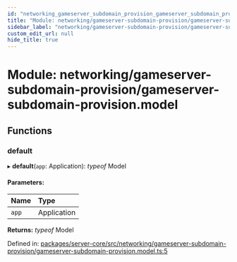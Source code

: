 ```yaml
---
id: "networking_gameserver_subdomain_provision_gameserver_subdomain_provision_model"
title: "Module: networking/gameserver-subdomain-provision/gameserver-subdomain-provision.model"
sidebar_label: "networking/gameserver-subdomain-provision/gameserver-subdomain-provision.model"
custom_edit_url: null
hide_title: true
---
```


# Module: networking/gameserver-subdomain-provision/gameserver-subdomain-provision.model

## Functions

### default

▸ **default**(`app`: Application): *typeof* Model

#### Parameters:

Name | Type |
:------ | :------ |
`app` | Application |

**Returns:** *typeof* Model

Defined in: [packages/server-core/src/networking/gameserver-subdomain-provision/gameserver-subdomain-provision.model.ts:5](https://github.com/xr3ngine/xr3ngine/blob/65dfcf39a/packages/server-core/src/networking/gameserver-subdomain-provision/gameserver-subdomain-provision.model.ts#L5)
